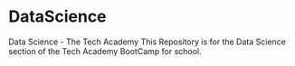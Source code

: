 # DataScience
Data Science - The Tech Academy
This Repository is for the Data Science section of the Tech Academy BootCamp for school.
